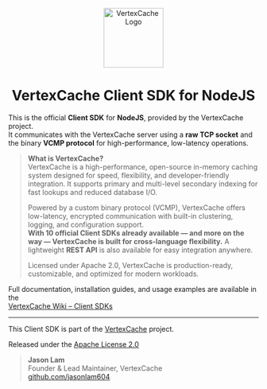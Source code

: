 <p align="center">
  <img src="https://github.com/jasonlam604/VertexCache/blob/main/etc/assets/vertexcache-logo-192x192.png" alt="VertexCache Logo" width="120" height="120"/>
</p>

<h1 align="center">VertexCache Client SDK for NodeJS</h1>

This is the official **Client SDK** for **NodeJS**, provided by the VertexCache project.  
It communicates with the VertexCache server using a **raw TCP socket** and the binary **VCMP protocol** for high-performance, low-latency operations.

> **What is VertexCache?**  
> VertexCache is a high-performance, open-source in-memory caching system designed for speed, flexibility, and developer-friendly integration. It supports primary and multi-level secondary indexing for fast lookups and reduced database I/O.
>
> Powered by a custom binary protocol (VCMP), VertexCache offers low-latency, encrypted communication with built-in clustering, logging, and configuration support.  
> **With 10 official Client SDKs already available — and more on the way — VertexCache is built for cross-language flexibility.** A lightweight **REST API** is also available for easy integration anywhere.
>
> Licensed under Apache 2.0, VertexCache is production-ready, customizable, and optimized for modern workloads.

Full documentation, installation guides, and usage examples are available in the  
[VertexCache Wiki – Client SDKs](https://github.com/VertexCache/VertexCache/wiki/Client-SDKs)

---

This Client SDK is part of the [VertexCache](https://github.com/vertexcache/vertexcache) project.

Released under the [Apache License 2.0](https://github.com/VertexCache/VertexCache/blob/main/LICENSE)

> **Jason Lam**  
> Founder & Lead Maintainer, VertexCache  
> [github.com/jasonlam604](https://github.com/jasonlam604)
